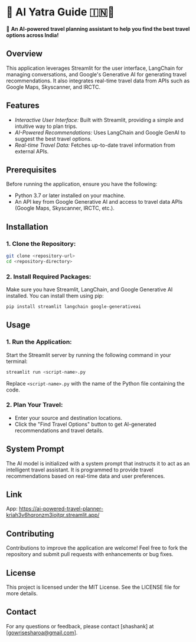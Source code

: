 # 📌 AI Yatra Guide 🇮🇳🚆  

🚀 **An AI-powered travel planning assistant to help you find the best travel options across India!** 

## Overview
This application leverages Streamlit for the user interface, LangChain for managing conversations, and Google's Generative AI for generating travel recommendations. It also integrates real-time travel data from APIs such as Google Maps, Skyscanner, and IRCTC.

## Features
- *Interactive User Interface:* Built with Streamlit, providing a simple and intuitive way to plan trips.
- *AI-Powered Recommendations:* Uses LangChain and Google GenAI to suggest the best travel options.
- *Real-time Travel Data:* Fetches up-to-date travel information from external APIs.

## Prerequisites
Before running the application, ensure you have the following:

- Python 3.7 or later installed on your machine.
- An API key from Google Generative AI and access to travel data APIs (Google Maps, Skyscanner, IRCTC, etc.).

## Installation
### 1. Clone the Repository:
```bash
git clone <repository-url>
cd <repository-directory>
```

### 2. Install Required Packages:
Make sure you have Streamlit, LangChain, and Google Generative AI installed. You can install them using pip:
```bash
pip install streamlit langchain google-generativeai
```


## Usage
### 1. Run the Application:
Start the Streamlit server by running the following command in your terminal:
```bash
streamlit run <script-name>.py
```
Replace `<script-name>.py` with the name of the Python file containing the code.

### 2. Plan Your Travel:
- Enter your source and destination locations.
- Click the "Find Travel Options" button to get AI-generated recommendations and travel details.

## System Prompt
The AI model is initialized with a system prompt that instructs it to act as an intelligent travel assistant. It is programmed to provide travel recommendations based on real-time data and user preferences.

## Link
App: https://ai-powered-travel-planner-kriah3v6hqronzm3iojtqr.streamlit.app/

## Contributing
Contributions to improve the application are welcome! Feel free to fork the repository and submit pull requests with enhancements or bug fixes.

## License
This project is licensed under the MIT License. See the LICENSE file for more details.

## Contact
For any questions or feedback, please contact [shashank] at [gowrisesharoa@gmail.com].
